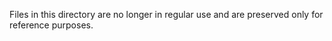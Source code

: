 Files in this directory are no longer in regular use and are preserved
only for reference purposes.

